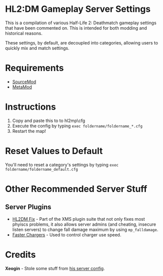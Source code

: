 # HL2:DM Gameplay Server Settings
This is a compilation of various Half-Life 2: Deathmatch gameplay settings that have been commented on. This is intended for both modding and historical reasons.

These settings, by default, are decoupled into categories, allowing users to quickly mix and match settings.

# Requirements
* [SourceMod](https://www.sourcemod.net/downloads.php?branch=stable)
* [MetaMod](https://www.sourcemm.net/downloads.php?branch=stable)

# Instructions
1. Copy and paste this to to hl2mp\cfg
2. Execute the config by typing `exec foldername/foldername_*.cfg`
3. Restart the map!

# Reset Values to Default
You'll need to reset a category's settings by typing `exec foldername/foldername_default.cfg`

# Other Recommended Server Stuff
## Server Plugins
* [HL2DM Fix](https://github.com/utharper/sourcemod-hl2dm#hl2dmfix) - Part of the XMS plugin suite that not only fixes most phyiscs problems, it also allows server admins (and cheating, insecure listen servers) to change fall damage maximum by using `mp_falldamage`.
* [Faster Chargers](https://forums.alliedmods.net/showthread.php?t=274722) - Used to control charger use speed.

# Credits
**Xeogin** - Stole some stuff from [his server config](https://github.com/Xeogin/xeogin.github.io/tree/master/hl2mp).